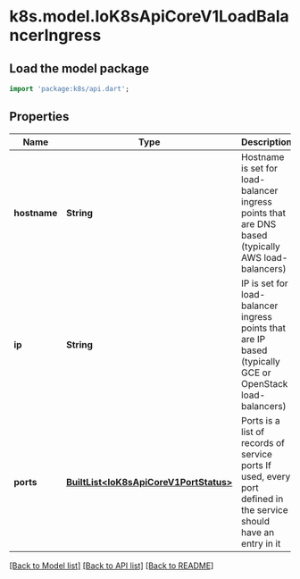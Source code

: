 # k8s.model.IoK8sApiCoreV1LoadBalancerIngress

## Load the model package
```dart
import 'package:k8s/api.dart';
```

## Properties
Name | Type | Description | Notes
------------ | ------------- | ------------- | -------------
**hostname** | **String** | Hostname is set for load-balancer ingress points that are DNS based (typically AWS load-balancers) | [optional] 
**ip** | **String** | IP is set for load-balancer ingress points that are IP based (typically GCE or OpenStack load-balancers) | [optional] 
**ports** | [**BuiltList&lt;IoK8sApiCoreV1PortStatus&gt;**](IoK8sApiCoreV1PortStatus.md) | Ports is a list of records of service ports If used, every port defined in the service should have an entry in it | [optional] 

[[Back to Model list]](../README.md#documentation-for-models) [[Back to API list]](../README.md#documentation-for-api-endpoints) [[Back to README]](../README.md)


